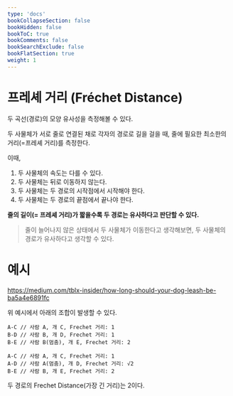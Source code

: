 ```yaml
---
type: 'docs'
bookCollapseSection: false
bookHidden: false
bookToC: true
bookComments: false
bookSearchExclude: false
bookFlatSection: true
weight: 1
---
```


# 프레셰 거리 (Fréchet Distance)

두 곡선(경로)의 모양 유사성을 측정해볼 수 있다.

두 사물체가 서로 줄로 연결된 채로 각자의 경로로 길을 걸을 때, 줄에 필요한 최소한의 거리(=프레셰 거리)를 측정한다.

이때,

1. 두 사물체의 속도는 다를 수 있다.
2. 두 사물체는 뒤로 이동하지 않는다.
3. 두 사물체는 두 경로의 시작점에서 시작해야 한다.
4. 두 사물체는 두 경로의 끝점에서 끝나야 한다.

**줄의 길이(= 프레셰 거리)가 짧을수록 두 경로는 유사하다고 판단할 수 있다.**

> 줄이 늘어나지 않은 상태에서 두 사물체가 이동한다고 생각해보면, 두 사물체의 경로가 유사하다고 생각할 수 있다.

# 예시

https://medium.com/tblx-insider/how-long-should-your-dog-leash-be-ba5a4e6891fc

위 예시에서 아래의 조합이 발생할 수 있다.

```text
A-C // 사람 A, 개 C, Frechet 거리: 1
B-D // 사람 B, 개 D, Frechet 거리: 1
B-E // 사람 B(멈춤), 개 E, Frechet 거리: 2
```

```text
A-C // 사람 A, 개 C, Frechet 거리: 1
A-D // 사람 A(멈춤), 개 D, Frechet 거리: √2
B-E // 사람 B, 개 E, Frechet 거리: 2
```

두 경로의 Frechet Distance(가장 긴 거리)는 2이다.
